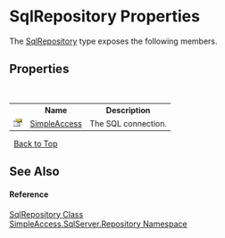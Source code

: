 # SqlRepository Properties
 

The <a href="T_SimpleAccess_SqlServer_Repository_SqlRepository">SqlRepository</a> type exposes the following members.


## Properties
&nbsp;<table><tr><th></th><th>Name</th><th>Description</th></tr><tr><td>![Public property](media/pubproperty.gif "Public property")</td><td><a href="P_SimpleAccess_SqlServer_Repository_SqlRepository_SimpleAccess">SimpleAccess</a></td><td>
The SQL connection.</td></tr></table>&nbsp;
<a href="#sqlrepository-properties">Back to Top</a>

## See Also


#### Reference
<a href="T_SimpleAccess_SqlServer_Repository_SqlRepository">SqlRepository Class</a><br /><a href="N_SimpleAccess_SqlServer_Repository">SimpleAccess.SqlServer.Repository Namespace</a><br />